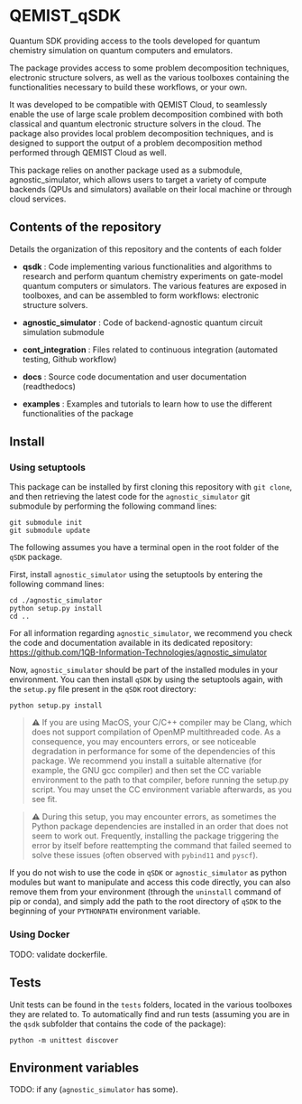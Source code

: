 # QEMIST_qSDK

Quantum SDK providing access to the tools developed for quantum chemistry simulation on quantum computers and emulators.

The package provides access to some problem decomposition techniques, electronic structure solvers, as well as the
various toolboxes containing the functionalities necessary to build these workflows, or your own.

It was developed to be compatible with QEMIST Cloud, to seamlessly enable the use of large scale problem decomposition
combined with both classical and quantum electronic structure solvers in the cloud. The package also provides local
problem decomposition techniques, and is designed to support the output of a problem decomposition method performed
through QEMIST Cloud as well.

This package relies on another package used as a submodule, agnostic_simulator, which allows users to target a variety
of compute backends (QPUs and simulators) available on their local machine or through cloud services.


## Contents of the repository

Details the organization of this repository and the contents of each folder

- **qsdk** :
Code implementing various functionalities and algorithms to research and perform quantum chemistry experiments on
  gate-model quantum computers or simulators. The various features are exposed in toolboxes, and can be assembled to
  form workflows: electronic structure solvers.

- **agnostic_simulator** :
Code of backend-agnostic quantum circuit simulation submodule
  
- **cont_integration** :
Files related to continuous integration (automated testing, Github workflow)

- **docs** :
Source code documentation and user documentation (readthedocs)

- **examples** :
Examples and tutorials to learn how to use the different functionalities of the package
  

## Install

### Using setuptools

This package can be installed by first cloning this repository with `git clone`, and then retrieving the latest code 
for the `agnostic_simulator` git submodule by performing the following command lines:
```
git submodule init
git submodule update
```

The following assumes you have a terminal open in the root folder of the `qSDK` package.

First, install `agnostic_simulator` using the setuptools by entering the following command lines:
```
cd ./agnostic_simulator
python setup.py install
cd ..
```

For all information regarding `agnostic_simulator`, we recommend you check the code and documentation available in
its dedicated repository: https://github.com/1QB-Information-Technologies/agnostic_simulator

Now, `agnostic_simulator` should be part of the installed modules in your environment. You can then install `qSDK`
by using the setuptools again, with the `setup.py` file present in the `qSDK` root directory:
```
python setup.py install
```

> :warning: If you are using MacOS, your C/C++ compiler may be Clang, which does not support compilation of OpenMP
> multithreaded code. As a consequence, you may encounters errors, or see noticeable degradation in performance for some
> of the dependencies of this package. We recommend you install a suitable alternative (for example, the GNU gcc compiler)
> and then set the CC variable environment to the path to that compiler, before running the setup.py script. You may
> unset the CC environment variable afterwards, as you see fit.

> :warning: During this setup, you may encounter errors, as sometimes the Python package dependencies are installed in 
> an order that does not seem to work out. Frequently, installing the package triggering the error by itself before reattempting
> the command that failed seemed to solve these issues (often observed with `pybind11` and `pyscf`).

If you do not wish to use the code in `qSDK` or `agnostic_simulator` as python modules but want to manipulate and 
access this code directly, you can also remove them from your environment (through the `uninstall` command of pip or conda), 
and simply add the path to the root directory of `qSDK` to the beginning of your `PYTHONPATH` environment variable.

### Using Docker

TODO: validate dockerfile.

## Tests

Unit tests can be found in the `tests` folders, located in the various toolboxes they are related to. To automatically
find and run tests (assuming you are in the `qsdk` subfolder that contains the code of the package):
```
python -m unittest discover
```

## Environment variables

TODO: if any (`agnostic_simulator` has some).

